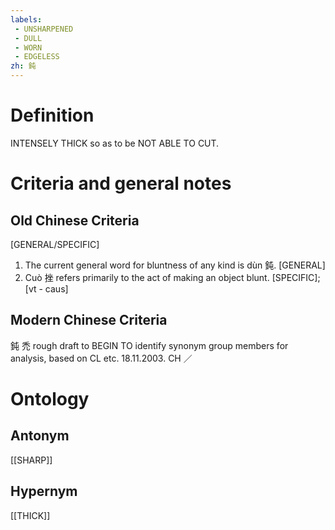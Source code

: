 ```yaml
---
labels: 
 - UNSHARPENED
 - DULL
 - WORN
 - EDGELESS
zh: 鈍
---
```


# Definition
INTENSELY THICK so as to be NOT ABLE TO CUT. 
# Criteria and general notes
## Old Chinese Criteria
[GENERAL/SPECIFIC]
1. The current general word for bluntness of any kind is dùn 鈍.
[GENERAL]
2. Cuò 挫 refers primarily to the act of making an object blunt.
[SPECIFIC]; [vt - caus]
## Modern Chinese Criteria
鈍
禿
rough draft to BEGIN TO identify synonym group members for analysis, based on CL etc. 18.11.2003. CH ／
# Ontology

## Antonym
[[SHARP]]
## Hypernym
[[THICK]]